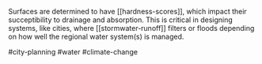 Surfaces are determined to have [[hardness-scores]], which impact their succeptibility to drainage and absorption. This is critical in designing systems, like cities, where [[stormwater-runoff]] filters or floods depending on how well the regional water system(s) is managed.

#city-planning #water #climate-change